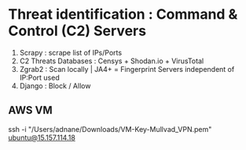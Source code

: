 <h1> Threat identification : Command & Control (C2) Servers </h1>

1. Scrapy : scrape list of IPs/Ports
2. C2 Threats Databases : Censys + Shodan.io + VirusTotal
3. Zgrab2 : Scan locally | JA4+ = Fingerprint Servers independent of IP:Port used
4. Django : Block / Allow 

<h2> AWS VM </h2>

ssh -i "/Users/adnane/Downloads/VM-Key-Mullvad_VPN.pem" ubuntu@15.157.114.18

